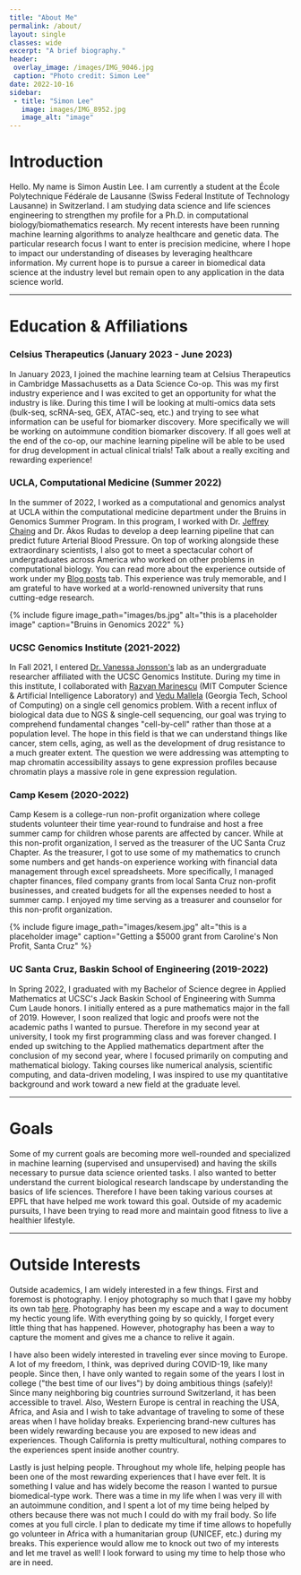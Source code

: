 ```yaml
---
title: "About Me"
permalink: /about/
layout: single
classes: wide
excerpt: "A brief biography."
header:
 overlay_image: /images/IMG_9046.jpg
 caption: "Photo credit: Simon Lee"
date: 2022-10-16
sidebar:
 - title: "Simon Lee"
   image: images/IMG_8952.jpg
   image_alt: "image"
---
```


# Introduction
 
Hello. My name is Simon Austin Lee. I am currently a student at the École Polytechnique Fédérale de Lausanne (Swiss Federal Institute of Technology Lausanne) in Switzerland. I am studying data science and life sciences engineering to strengthen my profile for a Ph.D. in computational biology/biomathematics research. My recent interests have been running machine learning algorithms to analyze healthcare and genetic data. The particular research focus I want to enter is precision medicine, where I hope to impact our understanding of diseases by leveraging healthcare information. My current hope is to pursue a career in biomedical data science at the industry level but remain open to any application in the data science world. 
 
---
 
# Education & Affiliations

### Celsius Therapeutics (January 2023 - June 2023)

In January 2023, I joined the machine learning team at Celsius Therapeutics in Cambridge Massachusetts as a Data Science Co-op. This was my first industry experience and I was excited to get an opportunity for what the industry is like. During this time I will be looking at multi-omics data sets (bulk-seq, scRNA-seq, GEX, ATAC-seq, etc.) and trying to see what information can be useful for biomarker discovery. More specifically we will be working on autoimmune condition biomarker discovery. If all goes well at the end of the co-op, our machine learning pipeline will be able to be used for drug development in actual clinical trials! Talk about a really exciting and rewarding experience!
 
### UCLA, Computational Medicine (Summer 2022)
 
In the summer of 2022, I worked as a computational and genomics analyst at UCLA within the computational medicine department under the Bruins in Genomics Summer Program. In this program, I worked with Dr. [Jeffrey Chaing](https://compmed.ucla.edu/member/chiang-phd) and Dr. Ákos Rudas to develop a deep learning pipeline that can predict future Arterial Blood Pressure. On top of working alongside these extraordinary scientists, I also got to meet a spectacular cohort of undergraduates across America who worked on other problems in computational biology. You can read more about the experience outside of work under my [Blog posts](https://simonlee711.github.io/blog/) tab. This experience was truly memorable, and I am grateful to have worked at a world-renowned university that runs cutting-edge research.
 
{% include figure image_path="images/bs.jpg" alt="this is a placeholder image" caption="Bruins in Genomics 2022" %}
 
### UCSC Genomics Institute (2021-2022)
 
In Fall 2021, I entered [Dr. Vanessa Jonsson's](https://jonssonlab.com/) lab as an undergraduate researcher affiliated with the UCSC Genomics Institute. During my time in this institute, I collaborated with [Razvan Marinescu](http://www.mit.edu/~razvan/) (MIT Computer Science & Artificial Intelligence Laboratory) and [Vedu Mallela](https://people.csail.mit.edu/vmallela/) (Georgia Tech, School of Computing) on a single cell genomics problem. With a recent influx of biological data due to NGS & single-cell sequencing, our goal was trying to comprehend fundamental changes "cell-by-cell" rather than those at a population level. The hope in this field is that we can understand things like cancer, stem cells, aging, as well as the development of drug resistance to a much greater extent. The question we were addressing was attempting to map chromatin accessibility assays to gene expression profiles because chromatin plays a massive role in gene expression regulation.
 
### Camp Kesem (2020-2022)

Camp Kesem is a college-run non-profit organization where college students volunteer their time year-round to fundraise and host a free summer camp for children whose parents are affected by cancer. While at this non-profit organization, I served as the treasurer of the UC Santa Cruz Chapter. As the treasurer, I got to use some of my mathematics to crunch some numbers and get hands-on experience working with financial data management through excel spreadsheets. More specifically, I managed chapter finances, filed company grants from local Santa Cruz non-profit businesses, and created budgets for all the expenses needed to host a summer camp. I enjoyed my time serving as a treasurer and counselor for this non-profit organization.

{% include figure image_path="images/kesem.jpg" alt="this is a placeholder image" caption="Getting a $5000 grant from Caroline's Non Profit, Santa Cruz" %}

 
### UC Santa Cruz, Baskin School of Engineering (2019-2022)
 
In Spring 2022, I graduated with my Bachelor of Science degree in Applied Mathematics at UCSC's Jack Baskin School of Engineering with Summa Cum Laude honors. I initially entered as a pure mathematics major in the fall of 2019. However, I soon realized that logic and proofs were not the academic paths I wanted to pursue. Therefore in my second year at university, I took my first programming class and was forever changed. I ended up switching to the Applied mathematics department after the conclusion of my second year, where I focused primarily on computing and mathematical biology. Taking courses like numerical analysis, scientific computing, and data-driven modeling, I was inspired to use my quantitative background and work toward a new field at the graduate level.
 
<!---{% include figure image_path="images/AM.jpg" alt="this is a placeholder image" caption="Applied Mathematics Pi Party" %}-->
 
 
---
 
# Goals
 
Some of my current goals are becoming more well-rounded and specialized in machine learning (supervised and unsupervised) and having the skills necessary to pursue data science oriented tasks. I also wanted to better understand the current biological research landscape by understanding the basics of life sciences. Therefore I have been taking various courses at EPFL that have helped me work toward this goal. Outside of my academic pursuits, I have been trying to read more and maintain good fitness to live a healthier lifestyle.
 
---
 
# Outside Interests
 
Outside academics, I am widely interested in a few things. First and foremost is photography. I enjoy photography so much that I gave my hobby its own tab [here](https://simonlee711.github.io/photos/). Photography has been my escape and a way to document my hectic young life. With everything going by so quickly, I forget every little thing that has happened. However, photography has been a way to capture the moment and gives me a chance to relive it again.
 
I have also been widely interested in traveling ever since moving to Europe. A lot of my freedom, I think, was deprived during COVID-19, like many people. Since then, I have only wanted to regain some of the years I lost in college ("the best time of our lives") by doing ambitious things (safely)! Since many neighboring big countries surround Switzerland, it has been accessible to travel. Also, Western Europe is central in reaching the USA, Africa, and Asia and I wish to take advantage of traveling to some of these areas when I have holiday breaks. Experiencing brand-new cultures has been widely rewarding because you are exposed to new ideas and experiences. Though California is pretty multicultural, nothing compares to the experiences spent inside another country. 

Lastly is just helping people. Throughout my whole life, helping people has been one of the most rewarding experiences that I have ever felt. It is something I value and has widely become the reason I wanted to pursue biomedical-type work. There was a time in my life when I was very ill with an autoimmune condition, and I spent a lot of my time being helped by others because there was not much I could do with my frail body. So life comes at you full circle. I plan to dedicate my time if time allows to hopefully go volunteer in Africa with a humanitarian group (UNICEF, etc.) during my breaks. This experience would allow me to knock out two of my interests and let me travel as well! I look forward to using my time to help those who are in need.  
 

 
 
 

